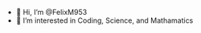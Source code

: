 - 👋 Hi, I’m @FelixM953
- 👀 I’m interested in Coding, Science, and Mathamatics

<!---
FelixM953/FelixM953 is a ✨ special ✨ repository because its `README.md` (this file) appears on your GitHub profile.
You can click the Preview link to take a look at your changes.
--->
